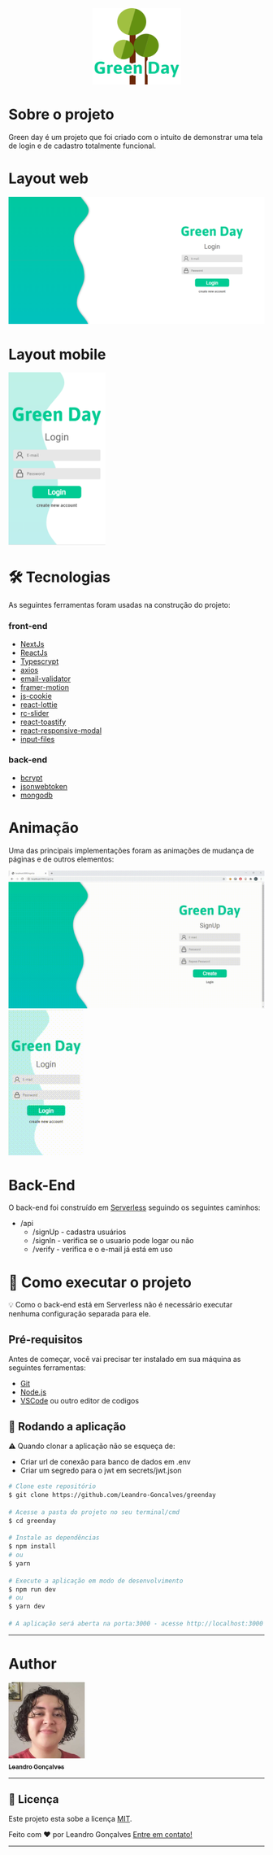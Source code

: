 <p align="center">
  <img src="files/img/logo.svg" height="150" width="175" alt="Green Day" />
</p>

# Sobre o projeto
  Green day é um projeto que foi criado com o intuito de demonstrar uma tela de login e de cadastro totalmente funcional.

# Layout web
<p align="center">
  <img src="files/img/web-layout.png"alt="Green Day">
</p>

# Layout mobile
<p>
  <img src="files/img/mobile-layout.png" height="340" alt="Green Day" />
</p>

# 🛠 Tecnologias
As seguintes ferramentas foram usadas na construção do projeto:

### front-end

- [NextJs](https://nextjs.org)
- [ReactJs](https://pt-br.reactjs.org)
- [Typescrypt](https://www.typescriptlang.org)
- [axios](https://www.npmjs.com/package/axios)
- [email-validator](https://www.npmjs.com/package/email-validator)
- [framer-motion](https://www.npmjs.com/package/framer-motion)
- [js-cookie](https://www.npmjs.com/package/js-cookie)
- [react-lottie](https://www.npmjs.com/package/react-lottie)
- [rc-slider](https://www.npmjs.com/package/rc-slider)
- [react-toastify](https://www.npmjs.com/package/react-toastify)
- [react-responsive-modal](https://www.npmjs.com/package/react-responsive-modal)
- [input-files](https://www.npmjs.com/package/input-files)

### back-end
- [bcrypt](https://www.npmjs.com/package/bcrypt)
- [jsonwebtoken](https://www.npmjs.com/package/jsonwebtoken)
- [mongodb](https://www.npmjs.com/package/mongodb)

# Animação
Uma das principais implementações foram as animações de mudança de páginas e de outros elementos:

![gif ](files/gif/web.gif)
![gif ](files/gif/mobile.gif)

# Back-End
O back-end foi construído em [Serverless](https://www.serverless.com) seguindo os seguintes caminhos:
* /api
  * /signUp - cadastra usuários
  * /signIn - verifica se o usuario pode logar ou não
  * /verify - verifica e o e-mail já está em uso

# 🚀 Como executar o projeto

💡 Como o back-end está em Serverless não é necessário executar nenhuma configuração separada para ele.

## Pré-requisitos
Antes de começar, você vai precisar ter instalado em sua máquina as seguintes ferramentas:

 * [Git](https://git-scm.com)
 * [Node.js](https://nodejs.org)
 * [VSCode](https://code.visualstudio.com) ou outro editor de codigos

## 🧭 Rodando a aplicação

⚠️ Quando clonar a aplicação não se esqueça de:
 - Criar url de conexão para banco de dados em .env
 - Criar um segredo para o jwt em secrets/jwt.json

```bash
# Clone este repositório
$ git clone https://github.com/Leandro-Goncalves/greenday

# Acesse a pasta do projeto no seu terminal/cmd
$ cd greenday

# Instale as dependências
$ npm install
# ou
$ yarn

# Execute a aplicação em modo de desenvolvimento
$ npm run dev
# ou
$ yarn dev

# A aplicação será aberta na porta:3000 - acesse http://localhost:3000
```
---

# Author
<a href="https://github.com/Leandro-Goncalves/">
  <img
    width="150px"
    src="files/img/photo.jpeg"
    alt=""
  />
 <br />
 <sub><b>Leandro Gonçalves</b></sub></a>

---

## 📝 Licença

Este projeto esta sobe a licença [MIT](./LICENSE).

Feito com ❤️ por Leandro Gonçalves [Entre em contato!](mailto:leandrogoncalvesprofissional@hotmail.com)

---